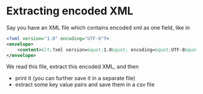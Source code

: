 # Extracting encoded XML

Say you have an XML file which contains encoded xml as one field, like in
```xml
<?xml version="1.0" encoding="UTF-8"?>
<envelope>
	<content>&lt;?xml version=&quot;1.0&quot; encoding=&quot;UTF-8&quot;?&gt;&lt;map&gt;&lt;entry key=&quot;key1&quot; value=&quot;test&quot;/&gt;&lt;entry key=&quot;key2&quot; value=&quot;other test&quot;/&gt;&lt;/map&gt;</content>
</envelope>
```

We read this file, extract this encoded XML, and then
- print it (you can further save it in a separate file)
- extract some key value pairs and save them in a csv file